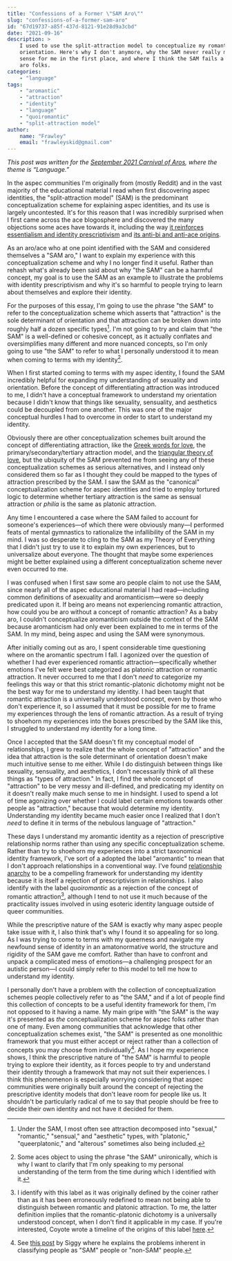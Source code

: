 ```yaml
---
title: "Confessions of a Former \"SAM Aro\""
slug: "confessions-of-a-former-sam-aro"
id: "67d19737-a85f-437d-8121-91e28d9a3cbd"
date: "2021-09-16"
description: >
    I used to use the split-attraction model to conceptualize my romantic and
    orientation. Here's why I don't anymore, why the SAM never really made
    sense for me in the first place, and where I think the SAM fails a lot of
    aro folks.
categories:
    - "language"
tags:
    - "aromantic"
    - "attraction"
    - "identity"
    - "language"
    - "quoiromantic"
    - "split-attraction model"
author:
    name: "Frawley"
    email: "frawleyskid@gmail.com"
---
```


*This post was written for the [September 2021 Carnival of
Aros](https://arias-hollow.dreamwidth.org/15328.html), where the theme is
“Language.”*

In the aspec communities I'm originally from (mostly Reddit) and in the vast
majority of the educational material I read when first discovering aspec
identities, the "split-attraction model" (SAM) is the predominant
conceptualization scheme for explaining aspec identities, and its use is
largely uncontested. It's for this reason that I was incredibly surprised when
I first came across the ace blogosphere and discovered the many objections some
aces have towards it, including the way [it reinforces essentialism and
identity
prescriptivism](https://theacetheist.wordpress.com/2021/03/29/irony-of-the-sam-failed-critique/)
and [its anti-bi and anti-ace
origins](https://theacetheist.wordpress.com/2020/05/18/history-term-split-attraction-model/).

As an aro/ace who at one point identified with the SAM and considered
themselves a "SAM aro," I want to explain my experience with this
conceptualization scheme and why I no longer find it useful. Rather than rehash
what's already been said about why "the SAM" can be a harmful concept, my goal
is to use the SAM as an example to illustrate the problems with identity
prescriptivism and why it's so harmful to people trying to learn about
themselves and explore their identity.

For the purposes of this essay, I'm going to use the phrase "the SAM" to refer
to the conceptualization scheme which asserts that "attraction" is the sole
determinant of orientation and that attraction can be broken down into roughly
half a dozen specific types[^2]. I'm not going to try and claim that "the SAM"
is a well-defined or cohesive concept, as it actually conflates and
oversimplifies many different and more nuanced concepts, so I'm only going to
use "the SAM" to refer to what I personally understood it to mean when coming
to terms with my identity[^4].

When I first started coming to terms with my aspec identity, I found the SAM
incredibly helpful for expanding my understanding of sexuality and orientation.
Before the concept of differentiating attraction was introduced to me, I didn't
have a conceptual framework to understand my orientation because I didn't know
that things like sexuality, sensuality, and aesthetics could be decoupled from
one another. This was one of the major conceptual hurdles I had to overcome in
order to start to understand my identity.

Obviously there are other conceptualization schemes built around the concept of
differentiating attraction, like the [Greek words for
love](https://en.wikipedia.org/wiki/Greek_words_for_love), the
primary/secondary/tertiary attraction model, and the [triangular theory of
love](https://en.wikipedia.org/wiki/Triangular_theory_of_love), but the
ubiquity of the SAM prevented me from seeing any of these conceptualization
schemes as serious alternatives, and I instead only considered them so far as I
thought they could be mapped to the types of attraction prescribed by the SAM.
I saw the SAM as the "canonical" conceptualization scheme for aspec identities
and tried to employ tortured logic to determine whether tertiary attraction is
the same as sensual attraction or *philía* is the same as platonic attraction.

Any time I encountered a case where the SAM failed to account for someone's
experiences—of which there were obviously many—I performed feats of mental
gymnastics to rationalize the infallibility of the SAM in my mind. I was so
desperate to cling to the SAM as my Theory of Everything that I didn't just try
to use it to explain my own experiences, but to universalize about everyone.
The thought that maybe some experiences might be better explained using a
different conceptualization scheme never even occurred to me.

I was confused when I first saw some aro people claim to not use the SAM, since
nearly all of the aspec educational material I had read—including common
definitions of asexuality and aromanticism—were so deeply predicated upon it.
If being aro means not experiencing romantic attraction, how could you be aro
without a concept of romantic attraction? As a baby aro, I couldn't
conceptualize aromanticism outside the context of the SAM because aromanticism
had only ever been explained to me in terms of the SAM. In my mind, being aspec
and using the SAM were synonymous.

After initially coming out as aro, I spent considerable time questioning where
on the aromantic spectrum I fall. I agonized over the question of whether I had
ever experienced romantic attraction—specifically whether emotions I've felt
were best categorized as platonic attraction or romantic attraction. It never
occurred to me that I don't *need* to categorize my feelings this way or that
this strict romantic-platonic dichotomy might not be the best way for me to
understand my identity. I had been taught that romantic attraction is a
universally understood concept, even by those who don't experience it, so I
assumed that it must be possible for me to frame my experiences through the
lens of romantic attraction. As a result of trying to shoehorn my experiences
into the boxes prescribed by the SAM like this, I struggled to understand my
identity for a long time.

Once I accepted that the SAM doesn't fit my conceptual model of relationships,
I grew to realize that the whole concept of "attraction" and the idea that
attraction is the sole determinant of orientation doesn't make much intuitive
sense to me either. While I do distinguish between things like sexuality,
sensuality, and aesthetics, I don't necessarily think of all these things as
"types of attraction." In fact, I find the whole concept of "attraction" to be
very messy and ill-defined, and predicating my identity on it doesn't really
make much sense to me in hindsight. I used to spend a lot of time agonizing
over whether I could label certain emotions towards other people as
"attraction," because that would determine my identity. Understanding my
identity became much easier once I realized that I don't *need* to define it in
terms of the nebulous language of "attraction."

These days I understand my aromantic identity as a rejection of prescriptive
relationship norms rather than using any specific conceptualization scheme.
Rather than try to shoehorn my experiences into a strict taxonomical identity
framework, I've sort of a adopted the label "aromantic" to mean that I don't
approach relationships in a conventional way. I've found [relationship
anarchy](https://nothingradical.blog/2020/06/14/what-is-relationship-anarchy/)
to be a compelling framework for understanding my identity because it is itself
a rejection of prescriptivism in relationships. I also identify with the label
*quoiromantic* as a rejection of the concept of romantic attraction[^1],
although I tend to not use it much because of the practicality issues involved
in using esoteric identity language outside of queer communities.

While the prescriptive nature of the SAM is exactly why many aspec people take
issue with it, I also think that's why I found it so appealing for so long. As
I was trying to come to terms with my queerness and navigate my newfound sense
of identity in an amatonormative world, the structure and rigidity of the SAM
gave me comfort. Rather than have to confront and unpack a complicated mess of
emotions—a challenging prospect for an autistic person—I could simply refer to
this model to tell me how to understand my identity.

I personally don't have a problem with the collection of conceptualization
schemes people collectively refer to as "the SAM," and if a lot of people find
this collection of concepts to be a useful identity framework for them, I'm not
opposed to it having a name. My main gripe with "the SAM" is the way it's
presented as *the* conceptualization scheme for aspec folks rather than one of
many. Even among communities that acknowledge that other conceptualization
schemes exist, "the SAM" is presented as one monolithic framework that you must
either accept or reject rather than a collection of concepts you may choose
from individually[^3]. As I hope my experience shows, I think the prescriptive
nature of "the SAM" is harmful to people trying to explore their identity, as
it forces people to try and understand their identity through a framework that
may not suit their experiences. I think this phenomenon is especially worrying
considering that aspec communities were originally built around the concept of
rejecting the prescriptive identity models that don't leave room for people
like us. It shouldn't be particularly radical of me to say that people should
be free to decide their own identity and not have it decided for them.

[^1]: I identify with this label as it was originally defined by the coiner
  rather than as it has been erroneously redefined to mean not being able to
  distinguish between romantic and platonic attraction. To me, the latter
  definition implies that the romantic-platonic dichotomy is a universally
  understood concept, when I don't find it applicable in my case. If you're
  interested, Coyote wrote a timeline of the origins of this label
  [here](https://theacetheist.wordpress.com/2019/01/04/quoiro-wtfromantic-a-brief-timeline-of-disidentification-with-personal-rejection-of-romantic-orientation/).

[^2]: Under the SAM, I most often see attraction decomposed into "sexual,"
  "romantic," "sensual," and "aesthetic" types, with "platonic,"
  "queerplatonic," and "alterous" sometimes also being included.

[^3]: See [this
  post](https://asexualagenda.wordpress.com/2019/04/02/splitting-the-split-attraction-model/)
  by Siggy where he explains the problems inherent in classifying people as
  "SAM" people or "non-SAM" people.

[^4]: Some aces object to using the phrase "the SAM" unironically, which is why
  I want to clarify that I'm only speaking to my personal understanding of the
  term from the time during which I identified with it.
